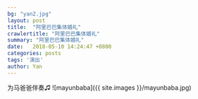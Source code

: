 ```yaml
---
bg: "yan2.jpg"
layout: post
title:  "阿里巴巴集体婚礼"
crawlertitle: "阿里巴巴集体婚礼"
summary: "阿里巴巴集体婚礼"
date:   2018-05-10 14:24:47 +0800
categories: posts
tags: '演出'
author: Yan
---
```


为马爸爸伴奏♫ ![mayunbaba]({{ site.images }}/mayunbaba.jpg)

